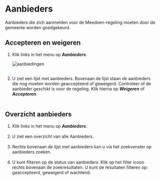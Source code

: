 # Aanbieders

Aanbieders die zich aanmelden voor de Meedoen-regeling moeten door de gemeente worden goedgekeurd.

## Accepteren en weigeren

1.  Klik links in het menu op **_Aanbieders_**.

    <img src="https://raw.githubusercontent.com/teamforus/manuals/master/img/manual-aanbieder-aanbiedingen.png" alt="aanbiedingen"  style="max-width:300px">
    <br />&nbsp;

2.  U ziet een lijst met aanbieders. Bovenaan de lijst staan de aanbieders die nog moeten worden geaccepteerd of geweigerd. Controleer of de aanbieder geschikt is voor de regeling. Klik hierna op **_Weigeren_** of **_Accepteren_**.
<br />&nbsp;

## Overzicht aanbieders

1.  Klik links in het menu op **_Aanbieders_**.
<br />&nbsp;
2. U ziet een overzicht van alle Aanbieders.
<br />&nbsp;
3. Rechts bovenaan de lijst met aanbieders kan u via het zoekvenster op aanbieders zoeken.
<br />&nbsp;
4. U kunt filteren op de status van aanbieders. Klik op het filter icoon rechts bovenaan de zoekresultaten. U kunt de resultaten filteren op: geaccepteerd, geweigerd of wachtend.
<br />&nbsp;
